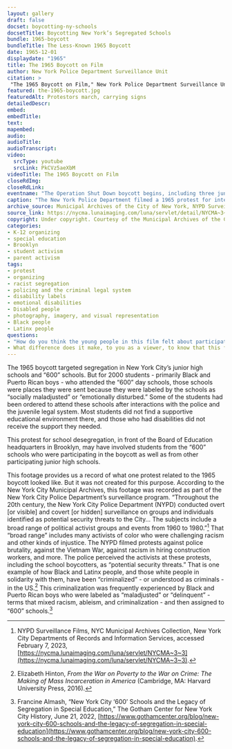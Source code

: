 ```yaml
--- 
layout: gallery
draft: false
docset: boycotting-ny-schools
docsetTitle: Boycotting New York’s Segregated Schools
bundle: 1965-boycott
bundleTitle: The Less-Known 1965 Boycott
date: 1965-12-01
displaydate: "1965"
title: The 1965 Boycott on Film
author: New York Police Department Surveillance Unit
citation: >
 "The 1965 Boycott on Film," New York Police Department Surveillance Unit, in New York City Civil Rights History Project, Accessed: [Month Day, Year], https://nyccivilrightshistory.org/gallery/the-1965-boycott.
featured: the-1965-boycott.jpg
featuredAlt: Protestors march, carrying signs
detailedDescr: 
embed: 
embedTitle: 
text: 
mapembed: 
audio: 
audioTitle: 
audioTranscript: 
video: 
  srcType: youtube
  srcLink: PkCVz5aeXbM
videoTitle: The 1965 Boycott on Film
closeRdImg: 
closeRdLink: 
eventname: "The Operation Shut Down boycott begins, including three junior high schools and one \"600\" school for children labeled as \"socially maladjusted\" or \"emotionally disturbed.\" The boycott continues for seven weeks."
caption: "The New York Police Department filmed a 1965 protest for integrated schools. The date suggests that this footage comes from the 1965 boycott of junior high schools and \"600\" schools." 
archive_source: Municipal Archives of the City of New York, NYPD Surveillance Films
source_link: https://nycma.lunaimaging.com/luna/servlet/detail/NYCMA~3~3~364~1232309:-Protest-for-better-integrated-scho?sort=identifier%2Ctitle%2Cdate&qvq=q:0274;sort:identifier%2Ctitle%2Cdate;lc:NYCMA~3~3&mi=0&trs=1
copyright: Under copyright. Courtesy of the Municipal Archives of the City of New York
categories: 
- K-12 organizing
- special education
- Brooklyn
- student activism
- parent activism
tags: 
- protest
- organizing
- racist segregation
- policing and the criminal legal system
- disability labels
- emotional disabilities
- Disabled people
- photography, imagery, and visual representation
- Black people
- Latinx people
questions: 
- "How do you think the young people in this film felt about participating in this protest? What evidence can you find in the film footage? How do you think they felt about protesting school segregation at junior high and \"600\" schools?"
- What difference does it make, to you as a viewer, to know that this footage was recorded by the New York Police Department? How does that affect what we can learn from it? How do you think the participating students and adults would have felt, if they knew they were being recorded by the police?
--- 
```


The 1965 boycott targeted segregation in New York City’s junior high schools and “600” schools. But for 2000 students - primarily Black and Puerto Rican boys - who attended the “600” day schools, those schools were places they were sent because they were labeled by the schools as “socially maladjusted” or “emotionally disturbed.” Some of the students had been ordered to attend these schools after interactions with the police and the juvenile legal system. Most students did not find a supportive educational environment there, and those who had disabilities did not receive the support they needed.

This protest for school desegregation, in front of the Board of Education headquarters in Brooklyn, may have involved students from the “600” schools who were participating in the boycott as well as from other participating junior high schools.

This footage provides us a record of what one protest related to the 1965 boycott looked like. But it was not created for this purpose. According to the New York City Municipal Archives, this footage was recorded as part of the New York City Police Department’s surveillance program. “Throughout the 20th century, the New York City Police Department (NYPD) conducted overt [or visible] and covert [or hidden]  surveillance on groups and individuals identified as potential security threats to the City… The subjects include a broad range of political activist groups and events from 1960 to 1980.”[^1] That “broad range” includes many activists of color who were challenging racism and other kinds of injustice. The NYPD filmed protests against police brutality, against the Vietnam War, against racism in hiring construction workers, and more. The police perceived the activists at these protests, including the school boycotters, as “potential security threats.” That is one example of how Black and Latinx people, and those white people in solidarity with them, have been “criminalized” - or understood as criminals - in the US.[^2] This criminalization was frequently experienced by Black and Puerto Rican boys who were labeled as “maladjusted” or “delinquent” - terms that mixed racism, ableism, and criminalization - and then assigned to “600” schools.[^3]

[^1]: NYPD Surveillance Films, NYC Municipal Archives Collection, New York City Departments of Records and Information Services, accessed February 7, 2023, [https://nycma.lunaimaging.com/luna/servlet/NYCMA~3~3](https://nycma.lunaimaging.com/luna/servlet/NYCMA~3~3).

[^2]: Elizabeth Hinton, *From the War on Poverty to the War on Crime: The Making of Mass Incarceration in America* (Cambridge, MA: Harvard University Press, 2016).

[^3]: Francine Almash, “New York City ‘600’ Schools and the Legacy of Segregation in Special Education,” The Gotham Center for New York City History, June 21, 2022, [https://www.gothamcenter.org/blog/new-york-city-600-schools-and-the-legacy-of-segregation-in-special-education](https://www.gothamcenter.org/blog/new-york-city-600-schools-and-the-legacy-of-segregation-in-special-education).

